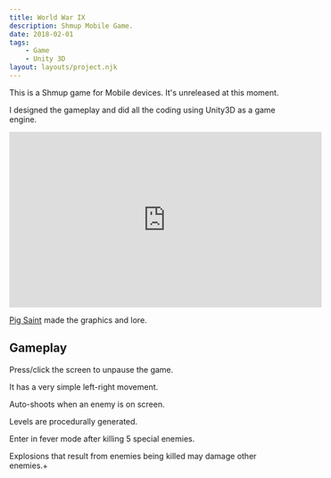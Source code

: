 ```yaml
---
title: World War IX
description: Shmup Mobile Game.
date: 2018-02-01
tags:
    - Game
    - Unity 3D
layout: layouts/project.njk
---
```

This is a Shmup game for Mobile devices. It's unreleased at this moment.

I designed the gameplay and did all the coding using Unity3D as a game engine.

  <iframe width="560" height="315"
src="https://www.youtube.com/embed/QGsojpTb748" 
frameborder="0" 
allow="accelerometer; autoplay; encrypted-media; gyroscope; picture-in-picture" 
allowfullscreen></iframe>

[Pig Saint](https://twitter.com/Pig_Saint) made the graphics and lore.


## Gameplay

Press/click the screen to unpause the game.

It has a very simple left-right movement.

Auto-shoots when an enemy is on screen.

Levels are procedurally generated.

Enter in fever mode after killing 5 special enemies.

Explosions that result from enemies being killed may damage other enemies.+


